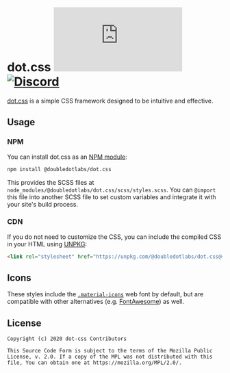 dot.css [![NPM Package](https://img.shields.io/npm/v/@doubledotlabs/dot.css?color=red&logo=npm)](https://www.npmjs.com/package/@doubledotlabs/dot.css) [![Discord](https://img.shields.io/discord/514625116706177035.svg?logo=discord&colorB=7289da)](https://discord.jfenn.me/)
=====

[dot.css](https://doubledot.dev/dot-css/) is a simple CSS framework designed to be intuitive and effective.

## Usage

### NPM

You can install dot.css as an [NPM module](https://www.npmjs.com/package/@doubledotlabs/dot.css):

```sh
npm install @doubledotlabs/dot.css
```

This provides the SCSS files at `node_modules/@doubledotlabs/dot.css/scss/styles.scss`. You can `@import` this file into
another SCSS file to set custom variables and integrate it with your site's build process.

### CDN

If you do not need to customize the CSS, you can include the compiled CSS in your HTML using [UNPKG](https://unpkg.com/browse/@doubledotlabs/dot.css/):

```html
<link rel="stylesheet" href="https://unpkg.com/@doubledotlabs/dot.css@{version}/dist/styles.css">
```

## Icons

These styles include the [`.material-icons`](https://google.github.io/material-design-icons/) web font by default, but are compatible with other alternatives (e.g. [FontAwesome](https://fontawesome.com/)) as well.

## License

```text
Copyright (c) 2020 dot-css Contributors

This Source Code Form is subject to the terms of the Mozilla Public
License, v. 2.0. If a copy of the MPL was not distributed with this
file, You can obtain one at https://mozilla.org/MPL/2.0/.
```
